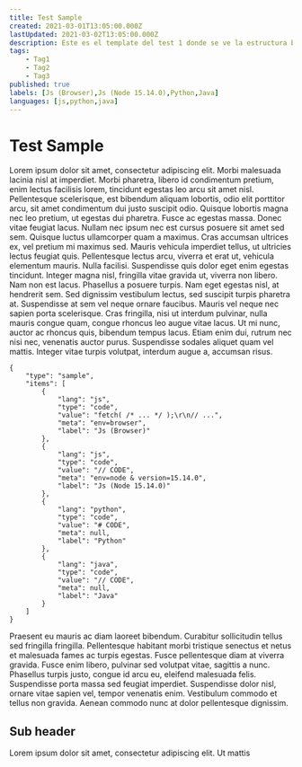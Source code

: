 ```yaml
---
title: Test Sample
created: 2021-03-01T13:05:00.000Z
lastUpdated: 2021-03-02T13:05:00.000Z
description: Este es el template del test 1 donde se ve la estructura basica del md file
tags:
    - Tag1
    - Tag2
    - Tag3
published: true
labels: [Js (Browser),Js (Node 15.14.0),Python,Java]
languages: [js,python,java]
---
```


# Test Sample

Lorem ipsum dolor sit amet, consectetur adipiscing elit. Morbi malesuada lacinia nisl at imperdiet. Morbi pharetra, libero id condimentum pretium, enim lectus facilisis lorem, tincidunt egestas leo arcu sit amet nisl. Pellentesque scelerisque, est bibendum aliquam lobortis, odio elit porttitor arcu, sit amet condimentum dui justo suscipit odio. Quisque lobortis magna nec leo pretium, ut egestas dui pharetra. Fusce ac egestas massa. Donec vitae feugiat lacus. Nullam nec ipsum nec est cursus posuere sit amet sed sem. Quisque luctus ullamcorper quam a maximus. Cras accumsan ultrices ex, vel pretium mi maximus sed. Mauris vehicula imperdiet tellus, ut ultricies lectus feugiat quis. Pellentesque lectus arcu, viverra et erat ut, vehicula elementum mauris.
Nulla facilisi. Suspendisse quis dolor eget enim egestas tincidunt. Integer magna nisl, fringilla vitae gravida ut, viverra non libero. Nam non est lacus. Phasellus a posuere turpis. Nam eget egestas nisl, at hendrerit sem. Sed dignissim vestibulum lectus, sed suscipit turpis pharetra at. Suspendisse at sem vel neque ornare faucibus. Mauris vel neque nec sapien porta scelerisque. Cras fringilla, nisi ut interdum pulvinar, nulla mauris congue quam, congue rhoncus leo augue vitae lacus. Ut mi nunc, auctor ac rhoncus quis, bibendum tempus lacus. Etiam enim dui, rutrum nec nisi nec, venenatis auctor purus. Suspendisse sodales aliquet quam vel mattis. Integer vitae turpis volutpat, interdum augue a, accumsan risus.

```sample
{
    "type": "sample",
    "items": [
        {
            "lang": "js",
            "type": "code",
            "value": "fetch( /* ... */ );\r\n// ...",
            "meta": "env=browser",
            "label": "Js (Browser)"
        },
        {
            "lang": "js",
            "type": "code",
            "value": "// CODE",
            "meta": "env=node & version=15.14.0",
            "label": "Js (Node 15.14.0)"
        },
        {
            "lang": "python",
            "type": "code",
            "value": "# CODE",
            "meta": null,
            "label": "Python"
        },
        {
            "lang": "java",
            "type": "code",
            "value": "// CODE",
            "meta": null,
            "label": "Java"
        }
    ]
}
```

Praesent eu mauris ac diam laoreet bibendum. Curabitur sollicitudin tellus sed fringilla fringilla. Pellentesque habitant morbi tristique senectus et netus et malesuada fames ac turpis egestas. Fusce pellentesque diam at viverra gravida. Fusce enim libero, pulvinar sed volutpat vitae, sagittis a nunc. Phasellus turpis justo, congue id arcu eu, eleifend malesuada felis. Suspendisse porta massa sed feugiat imperdiet. Suspendisse dolor nisl, ornare vitae sapien vel, tempor venenatis enim. Vestibulum commodo et tellus non gravida. Aenean commodo nunc at dolor pellentesque dignissim.

## Sub header

Lorem ipsum dolor sit amet, consectetur adipiscing elit. Ut mattis

